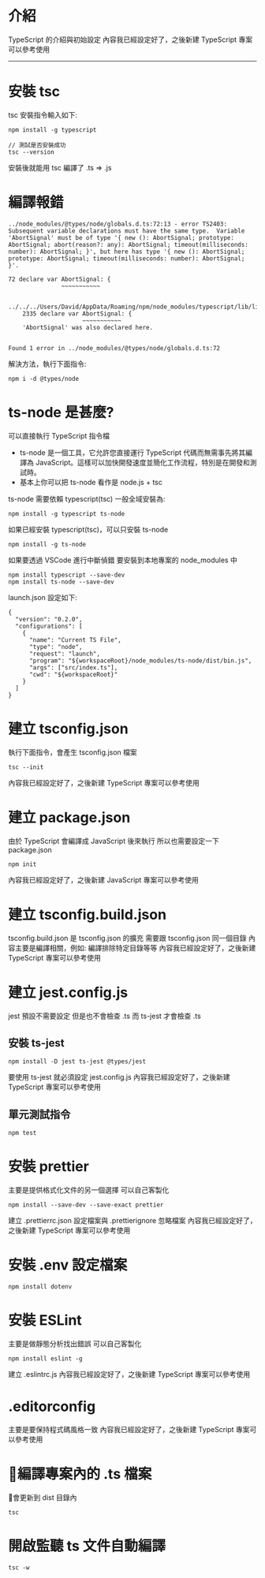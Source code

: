 # 介紹
TypeScript 的介紹與初始設定
內容我已經設定好了，之後新建 TypeScript 專案可以參考使用

---

# 安裝 tsc
tsc 安裝指令輸入如下:
```bash=
npm install -g typescript

// 測試是否安裝成功
tsc --version
```
安裝後就能用 tsc 編譯了 .ts => .js

# 編譯報錯
```bash=
../node_modules/@types/node/globals.d.ts:72:13 - error TS2403: Subsequent variable declarations must have the same type.  Variable 'AbortSignal' must be of type '{ new (): AbortSignal; prototype: AbortSignal; abort(reason?: any): AbortSignal; timeout(milliseconds: number): AbortSignal; }', but here has type '{ new (): AbortSignal; prototype: AbortSignal; timeout(milliseconds: number): AbortSignal; }'.

72 declare var AbortSignal: {
               ~~~~~~~~~~~

  ../../../Users/David/AppData/Roaming/npm/node_modules/typescript/lib/lib.dom.d.ts:2335:13
    2335 declare var AbortSignal: {
                     ~~~~~~~~~~~
    'AbortSignal' was also declared here.


Found 1 error in ../node_modules/@types/node/globals.d.ts:72
```
解決方法，執行下面指令:
```bash=
npm i -d @types/node
```

# ts-node 是甚麼?
可以直接執行 TypeScript 指令檔  
* ts-node 是一個工具，它允許您直接運行 TypeScript 代碼而無需事先將其編譯為 JavaScript。這樣可以加快開發速度並簡化工作流程，特別是在開發和測試時。
* 基本上你可以把 ts-node 看作是 node.js + tsc

ts-node 需要依賴 typescript(tsc)
一般全域安裝為:
```bash=
npm install -g typescript ts-node
```
如果已經安裝 typescript(tsc)，可以只安裝 ts-node
```bash=
npm install -g ts-node
```
如果要透過 VSCode 進行中斷偵錯
要安裝到本地專案的 node_modules 中
```bash=
npm install typescript --save-dev
npm install ts-node --save-dev
```
launch.json 設定如下:
```json=
{
  "version": "0.2.0",
  "configurations": [
    {
      "name": "Current TS File",
      "type": "node",
      "request": "launch",
      "program": "${workspaceRoot}/node_modules/ts-node/dist/bin.js",
      "args": ["src/index.ts"],
      "cwd": "${workspaceRoot}"
    }
  ]
}

```

# 建立 tsconfig.json
執行下面指令，會產生 tsconfig.json 檔案
```bash=
tsc --init
```
內容我已經設定好了，之後新建 TypeScript 專案可以參考使用

# 建立 package.json
由於 TypeScript 會編譯成 JavaScript 後來執行
所以也需要設定一下 package.json
```bash=
npm init
```
內容我已經設定好了，之後新建 JavaScript 專案可以參考使用

# 建立 tsconfig.build.json
tsconfig.build.json 是 tsconfig.json 的擴充
需要跟 tsconfig.json 同一個目錄
內容主要是編譯相關，例如: 編譯排除特定目錄等等
內容我已經設定好了，之後新建 TypeScript 專案可以參考使用

# 建立 jest.config.js
jest 預設不需要設定
但是也不會檢查 .ts
而 ts-jest 才會檢查 .ts
## 安裝 ts-jest
```bash=
npm install -D jest ts-jest @types/jest
```
要使用 ts-jest 就必須設定 jest.config.js
內容我已經設定好了，之後新建 TypeScript 專案可以參考使用
## 單元測試指令
```bash=
npm test
```

# 安裝 prettier
主要是提供格式化文件的另一個選擇
可以自己客製化
```bash=
npm install --save-dev --save-exact prettier
```
建立 .prettierrc.json 設定檔案與 .prettierignore 忽略檔案
內容我已經設定好了，之後新建 TypeScript 專案可以參考使用

# 安裝 .env 設定檔案
```shell
npm install dotenv
```

# 安裝 ESLint
主要是做靜態分析找出錯誤
可以自己客製化
```bash=
npm install eslint -g
```
建立 .eslintrc.js
內容我已經設定好了，之後新建 TypeScript 專案可以參考使用

# .editorconfig
主要是要保持程式碼風格一致
內容我已經設定好了，之後新建 TypeScript 專案可以參考使用

# 🔅編譯專案內的 .ts 檔案
🔅會更新到 dist 目錄內
```bash=
tsc
```

# 開啟監聽 ts 文件自動編譯
```bash=
tsc -w
```